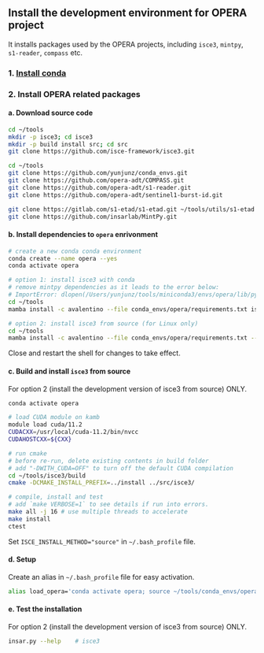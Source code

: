 ## Install the development environment for OPERA project

It installs packages used by the OPERA projects, including `isce3`, `mintpy`, `s1-reader`, `compass` etc.

### 1. [Install conda](../README.md#1-install-conda)

### 2. Install OPERA related packages

#### a. Download source code

```bash
cd ~/tools
mkdir -p isce3; cd isce3
mkdir -p build install src; cd src
git clone https://github.com/isce-framework/isce3.git

cd ~/tools
git clone https://github.com/yunjunz/conda_envs.git
git clone https://github.com/opera-adt/COMPASS.git
git clone https://github.com/opera-adt/s1-reader.git
git clone https://github.com/opera-adt/sentinel1-burst-id.git

git clone https://gitlab.com/s1-etad/s1-etad.git ~/tools/utils/s1-etad
git clone https://github.com/insarlab/MintPy.git
```

#### b. Install dependencies to `opera` enrivonment

```bash
# create a new conda conda environment
conda create --name opera --yes
conda activate opera

# option 1: install isce3 with conda
# remove mintpy dependencies as it leads to the error below:
# ImportError: dlopen(/Users/yunjunz/tools/miniconda3/envs/opera/lib/python3.9/site-packages/pybind_isce3.cpython-39-darwin.so, 2): Library not loaded: @rpath/libhdf5_cpp.103.dylib
cd ~/tools
mamba install -c avalentino --file conda_envs/opera/requirements.txt isce3

# option 2: install isce3 from source (for Linux only)
cd ~/tools
mamba install -c avalentino --file conda_envs/opera/requirements.txt --file MintPy/requirements.txt --file conda_envs/isce3/requirements.txt
```

Close and restart the shell for changes to take effect.

#### c. Build and install `isce3` from source

For option 2 (install the development version of isce3 from source) ONLY.

```bash
conda activate opera

# load CUDA module on kamb
module load cuda/11.2
CUDACXX=/usr/local/cuda-11.2/bin/nvcc
CUDAHOSTCXX=${CXX}

# run cmake
# before re-run, delete existing contents in build folder
# add "-DWITH_CUDA=OFF" to turn off the default CUDA compilation
cd ~/tools/isce3/build
cmake -DCMAKE_INSTALL_PREFIX=../install ../src/isce3/

# compile, install and test
# add `make VERBOSE=1` to see details if run into errors.
make all -j 16 # use multiple threads to accelerate
make install
ctest
```

Set `ISCE_INSTALL_METHOD="source"` in `~/.bash_profile` file.

#### d. Setup

Create an alias in `~/.bash_profile` file for easy activation.

```bash
alias load_opera='conda activate opera; source ~/tools/conda_envs/opera/config.rc'
```

#### e. Test the installation

For option 2 (install the development version of isce3 from source) ONLY.

```bash
insar.py --help    # isce3
```
